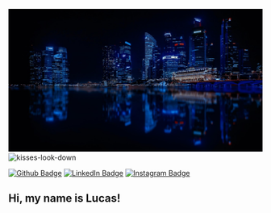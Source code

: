 ![City Night](illuminated-cityscape-against-blue-sky-at-night-316093.jpg)
![kisses-look-down](https://user-images.githubusercontent.com/42419543/87210986-ffa0fe00-c2ed-11ea-8870-402291667a06.gif)

[![Github Badge](https://img.shields.io/badge/-Github-black?style=flat-square&logo=github)](https://github.com/Tomahaawk)
[![LinkedIn Badge](https://img.shields.io/badge/-LinkedIn-blue?style=flat-square&logo=linkedin)](https://github.com/Tomahaawk)
[![Instagram Badge](https://img.shields.io/badge/-Instagram-C13584?style=flat-square&logo=instagram&logoColor=white&labelColor=C13584&link=https://www.instagram.com/codepwr/)](https://www.instagram.com/lucasfo94/?hl=pt-br)

## Hi, my name is Lucas!


<!--
**Tomahaawk/Tomahaawk** is a ✨ _special_ ✨ repository because its `README.md` (this file) appears on your GitHub profile.

Here are some ideas to get you started:

- 🔭 I’m currently working on ...
- 🌱 I’m currently learning ...
- 👯 I’m looking to collaborate on ...
- 🤔 I’m looking for help with ...
- 💬 Ask me about ...
- 📫 How to reach me: ...
- 😄 Pronouns: ...
- ⚡ Fun fact: ...
-->

